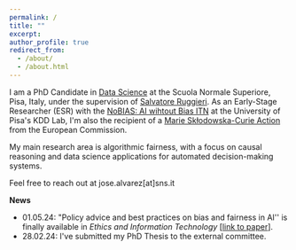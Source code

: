```yaml
---
permalink: /
title: ""
excerpt:
author_profile: true
redirect_from: 
  - /about/
  - /about.html
---
```


I am a PhD Candidate in [Data Science](https://www.phd-ai.it/) at the Scuola Normale Superiore, Pisa, Italy, under the supervision of [Salvatore Ruggieri](http://pages.di.unipi.it/ruggieri/). As an Early-Stage Researcher (ESR) with the [NoBIAS: AI wihtout Bias ITN](https://nobias-project.eu/) at the University of Pisa's KDD Lab, I'm also the recipient of a [Marie Skłodowska-Curie Action](https://marie-sklodowska-curie-actions.ec.europa.eu/) from the European Commission.

My main research area is algorithmic fairness, with a focus on causal reasoning and data science applications for automated decision-making systems.

Feel free to reach out at jose.alvarez[at]sns.it

**News**

- 01.05.24: "Policy advice and best practices on bias and fairness in AI'' is finally available in *Ethics and Information Technology* [[link to paper](https://doi.org/10.1007/s10676-024-09746-w)].
- 28.02.24: I've submitted my PhD Thesis to the external committee. 
